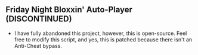 ## Friday Night Bloxxin' Auto-Player (DISCONTINUED)
- I have fully abandoned this project, however, this is open-source. Feel free to modify this script, and yes, this is patched because there isn't an Anti-Cheat bypass.
